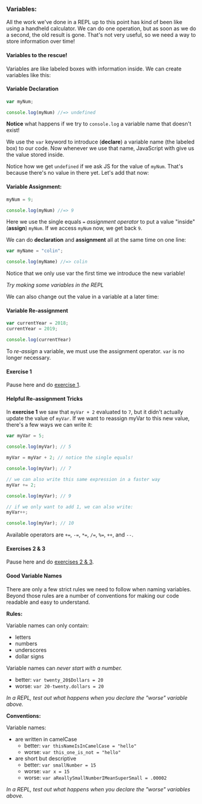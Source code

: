 ### Variables:

All the work we've done in a REPL up to this point has kind of been like using a handheld calculator. We can do one operation, but as soon as we do a second, the old result is gone. That's not very useful, so we need a way to store information over time!

#### Variables to the rescue!

Variables are like labeled boxes with information inside. We can create variables like this:

#### Variable Declaration

```js
var myNum;

console.log(myNum) //=> undefined
```

**Notice** what happens if we try to `console.log` a variable name that doesn't exist!

We use the `var` keyword to introduce (**declare**) a variable name (the labeled box) to our code. Now whenever we use that name, JavaScript with give us the value stored inside.

Notice how we get `undefined` if we ask JS for the value of `myNum`. That's because there's no value in there yet. Let's add that now:

#### Variable Assignment:

```js
myNum = 9;

console.log(myNum) //=> 9
```


Here we use the single equals `=` *assignment operator* to put a value "inside" (**assign**) `myNum`. If we access `myNum` now, we get back `9`.

We can do **declaration** and **assignment** all at the same time on one line:

```js
var myName = "colin";

console.log(myName) //=> colin
```

Notice that we only use var the first time we introduce the new variable!

*Try making some variables in the REPL*

We can also change out the value in a variable at a later time:

#### Variable Re-assignment

```js
var currentYear = 2018;
currentYear = 2019;

console.log(currentYear)
```

To *re-assign* a variable, we must use the assignment operator. `var` is no longer necessary.

#### Exercise 1

Pause here and do [exercise 1](./exercises.md).

#### Helpful Re-assignment Tricks

In **exercise 1** we saw that `myVar + 2` evaluated to `7`, but it didn't actually update the value of `myVar`. If we want to reassign myVar to this new value, there's a few ways we can write it:

```js
var myVar = 5;

console.log(myVar); // 5

myVar = myVar + 2; // notice the single equals!

console.log(myVar); // 7

// we can also write this same expression in a faster way
myVar += 2;

console.log(myVar); // 9

// if we only want to add 1, we can also write:
myVar++;

console.log(myVar); // 10
```

Available operators are `+=`, `-=`, `*=`, `/=`, `%=`, `++`, and `--`.

#### Exercises 2 & 3

Pause here and do [exercises 2 & 3](./exercises.md#variable-exercise-2).

#### Good Variable Names

There are only a few strict rules we need to follow when naming variables. Beyond those rules are a number of conventions for making our code readable and easy to understand.

**Rules:**

Variable names can only contain:
  - letters
  - numbers
  - underscores
  - dollar signs

Variable names can *never start with a number.*
  - better: `var twenty_20$Dollars = 20`
  - worse: `var 20-twenty.dollars = 20`

*In a REPL, test out what happens when you declare the "worse" variable above.*

**Conventions:**

Variable names:
  - are written in camelCase
    - better: `var thisNameIsInCamelCase = "hello"`
    - worse: `var this_one_is_not = "hello"`
  - are short but descriptive
    - better: `var smallNumber = 15`
    - worse: `var x = 15`
    - worse: `var aReallySmallNumberIMeanSuperSmall = .00002`

*In a REPL, test out what happens when you declare the "worse" variables above.*
